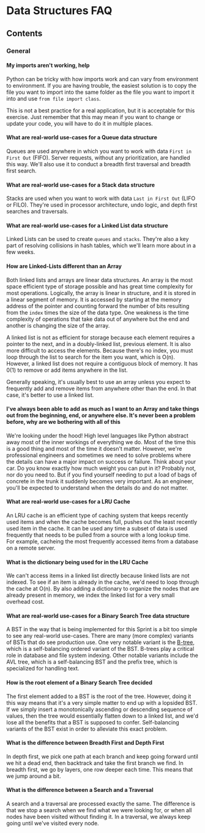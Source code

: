 # Data Structures FAQ

## Contents

### General

#### My imports aren't working, help

Python can be tricky with how imports work and can vary from environment to environment. If you are having trouble, the easiest solution is to copy the file you want to import into the same folder as the file you want to import it into and use `from file import class`.

This is not a best practice for a real application, but it is acceptable for this exercise. Just remember that this may mean if you want to change or update your code, you will have to do it in multiple places.

#### What are real-world use-cases for a Queue data structure

Queues are used anywhere in which you want to work with data `First in First Out` (FIFO). Server requests, without any prioritization, are handled this way. We'll also use it to conduct a breadth first traversal and breadth first search.

#### What are real-world use-cases for a Stack data structure

Stacks are used when you want to work with data `Last in First Out` (LIFO or FILO). They're used in processor architecture, undo logic, and depth first searches and traversals.

#### What are real-world use-cases for a Linked List data structure

Linked Lists can be used to create `queues` and `stacks`. They're also a key part of resolving collisions in hash tables, which we'll learn more about in a few weeks.

#### How are Linked-Lists different than an Array

Both linked lists and arrays are linear data structures. An array is the most space efficient type of storage possible and has great time complexity for most operations. Logically, the array is linear in structure, and it is stored in a linear segment of memory. It is accessed by starting at the memory address of the pointer and counting forward the number of bits resulting from the `index` times the size of the data type. One weakness is the time complexity of operations that take data out of anywhere but the end and another is changing the size of the array.

A linked list is not as efficient for storage because each element requires a pointer to the next, and in a doubly-linked list, previous element. It is also more difficult to access the elements. Because there's no index, you must loop through the list to search for the item you want, which is O(n). However, a linked list does not require a contiguous block of memory. It has 0(1) to remove or add items anywhere in the list.

Generally speaking, it's usually best to use an array unless you expect to frequently add and remove items from anywhere other than the end. In that case, it's better to use a linked list.

#### I've always been able to add as much as I want to an Array and take things out from the beginning, end, or anywhere else. It's never been a problem before, why are we bothering with all of this

We're looking under the hood! High level languages like Python abstract away most of the inner workings of everything we do. Most of the time this is a good thing and most of the time it doesn't matter. However, we're professional engineers and sometimes we need to solve problems where the details can have a major impact on success or failure. Think about your car. Do you know exactly how much weight you can put in it? Probably not, nor do you need to. But if you find yourself needing to put a load of bags of concrete in the trunk it suddenly becomes very important. As an engineer, you'll be expected to understand when the details do and do not matter.

#### What are real-world use-cases for a LRU Cache

An LRU cache is an efficient type of caching system that keeps recently used items and when the cache becomes full, pushes out the least recently used item in the cache. It can be used any time a subset of data is used frequently that needs to be pulled from a source with a long lookup time. For example, cacheing the most frequently accessed items from a database on a remote server.

#### What is the dictionary being used for in the LRU Cache

We can't access items in a linked list directly because linked lists are not indexed. To see if an item is already in the cache, we'd need to loop through the cache at O(n). By also adding a dictionary to organize the nodes that are already present in memory, we index the linked list for a very small overhead cost.

#### What are real-world use-cases for a Binary Search Tree data structure

A BST in the way that is being implemented for this Sprint is a bit too simple to see any real-world use-cases. There are many (more complex) variants of BSTs that do see production use. One very notable variant is the [B-tree](https://en.wikipedia.org/wiki/B-tree), which is a self-balancing ordered variant of the BST. B-trees play a critical role in database and file system indexing. Other notable variants include the AVL tree, which is a self-balancing BST and the prefix tree, which is specialized for handling text.

#### How is the root element of a Binary Search Tree decided

The first element added to a BST is the root of the tree. However, doing it this way means that it's a very simple matter to end up with a lopsided BST. If we simply insert a monotonically ascending or descending sequence of values, then the tree would essentially flatten down to a linked list, and we'd lose all the benefits that a BST is supposed to confer. Self-balancing variants of the BST exist in order to alleviate this exact problem.

#### What is the difference between Breadth First and Depth First

In depth first, we pick one path at each branch and keep going forward until we hit a dead end, then backtrack and take the first branch we find. In breadth first, we go by layers, one row deeper each time. This means that we jump around a bit.

#### What is the difference between a Search and a Traversal

A search and a traversal are processed exactly the same. The difference is that we stop a search when we find what we were looking for, or when all nodes have been visited without finding it. In a traversal, we always keep going until we've visited every node.
